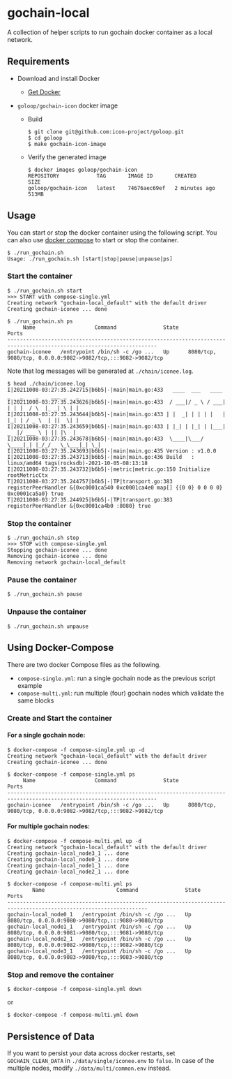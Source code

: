 # gochain-local

A collection of helper scripts to run gochain docker container as a local network.

## Requirements

- Download and install Docker
  - [Get Docker](https://docs.docker.com/get-docker/)

- `goloop/gochain-icon` docker image
  - Build
    ```
    $ git clone git@github.com:icon-project/goloop.git
    $ cd goloop
    $ make gochain-icon-image
    ```
  - Verify the generated image
    ```
    $ docker images goloop/gochain-icon
    REPOSITORY            TAG       IMAGE ID       CREATED         SIZE
    goloop/gochain-icon   latest    74676aec69ef   2 minutes ago   513MB
    ```

## Usage

You can start or stop the docker container using the following script. You can also use [docker compose](#using-docker-compose) to start or stop the container.

```
$ ./run_gochain.sh
Usage: ./run_gochain.sh [start|stop|pause|unpause|ps]
```

### Start the container

```
$ ./run_gochain.sh start
>>> START with compose-single.yml
Creating network "gochain-local_default" with the default driver
Creating gochain-iconee ... done

$ ./run_gochain.sh ps
     Name                   Command               State                              Ports
----------------------------------------------------------------------------------------------------------------------
gochain-iconee   /entrypoint /bin/sh -c /go ...   Up      8080/tcp, 9080/tcp, 0.0.0.0:9082->9082/tcp,:::9082->9082/tcp
```

Note that log messages will be generated at `./chain/iconee.log`.

```
$ head ./chain/iconee.log
I|20211008-03:27:35.242715|b6b5|-|main|main.go:433   ____  ___   ____ _   _    _    ___ _   _
I|20211008-03:27:35.243626|b6b5|-|main|main.go:433  / ___|/ _ \ / ___| | | |  / \  |_ _| \ | |
I|20211008-03:27:35.243644|b6b5|-|main|main.go:433 | |  _| | | | |   | |_| | / _ \  | ||  \| |
I|20211008-03:27:35.243659|b6b5|-|main|main.go:433 | |_| | |_| | |___|  _  |/ ___ \ | || |\  |
I|20211008-03:27:35.243678|b6b5|-|main|main.go:433  \____|\___/ \____|_| |_/_/   \_\___|_| \_|
I|20211008-03:27:35.243693|b6b5|-|main|main.go:435 Version : v1.0.0
I|20211008-03:27:35.243713|b6b5|-|main|main.go:436 Build   : linux/amd64 tags(rocksdb)-2021-10-05-08:13:18
I|20211008-03:27:35.243732|b6b5|-|metric|metric.go:150 Initialize rootMetricCtx
T|20211008-03:27:35.244757|b6b5|-|TP|transport.go:383 registerPeerHandler &{0xc0001ca540 0xc0001ca4e0 map[] {{0 0} 0 0 0 0} 0xc0001ca5a0} true
T|20211008-03:27:35.244925|b6b5|-|TP|transport.go:383 registerPeerHandler &{0xc0001ca4b0 :8080} true
```

### Stop the container

```
$ ./run_gochain.sh stop
>>> STOP with compose-single.yml
Stopping gochain-iconee ... done
Removing gochain-iconee ... done
Removing network gochain-local_default
```

### Pause the container
```
$ ./run_gochain.sh pause
```

### Unpause the container
```
$ ./run_gochain.sh unpause
```

## Using Docker-Compose

There are two docker Compose files as the following.
  - `compose-single.yml`: run a single gochain node as the previous script example
  - `compose-multi.yml`: run multiple (four) gochain nodes which validate the same blocks

### Create and Start the container

#### For a single gochain node:
```
$ docker-compose -f compose-single.yml up -d
Creating network "gochain-local_default" with the default driver
Creating gochain-iconee ... done

$ docker-compose -f compose-single.yml ps
     Name                   Command               State                              Ports
----------------------------------------------------------------------------------------------------------------------
gochain-iconee   /entrypoint /bin/sh -c /go ...   Up      8080/tcp, 9080/tcp, 0.0.0.0:9082->9082/tcp,:::9082->9082/tcp
```

#### For multiple gochain nodes:
```
$ docker-compose -f compose-multi.yml up -d
Creating network "gochain-local_default" with the default driver
Creating gochain-local_node3_1 ... done
Creating gochain-local_node0_1 ... done
Creating gochain-local_node1_1 ... done
Creating gochain-local_node2_1 ... done

$ docker-compose -f compose-multi.yml ps
        Name                       Command               State                         Ports
-------------------------------------------------------------------------------------------------------------------
gochain-local_node0_1   /entrypoint /bin/sh -c /go ...   Up      8080/tcp, 0.0.0.0:9080->9080/tcp,:::9080->9080/tcp
gochain-local_node1_1   /entrypoint /bin/sh -c /go ...   Up      8080/tcp, 0.0.0.0:9081->9080/tcp,:::9081->9080/tcp
gochain-local_node2_1   /entrypoint /bin/sh -c /go ...   Up      8080/tcp, 0.0.0.0:9082->9080/tcp,:::9082->9080/tcp
gochain-local_node3_1   /entrypoint /bin/sh -c /go ...   Up      8080/tcp, 0.0.0.0:9083->9080/tcp,:::9083->9080/tcp
```

### Stop and remove the container

```
$ docker-compose -f compose-single.yml down
```

or
```
$ docker-compose -f compose-multi.yml down
```

## Persistence of Data
If you want to persist your data across docker restarts, set `GOCHAIN_CLEAN_DATA` in `./data/single/iconee.env` to `false`.
In case of the multiple nodes, modify `./data/multi/common.env` instead.
